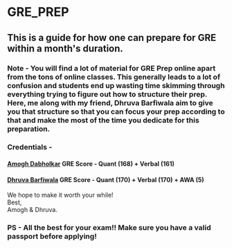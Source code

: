 # GRE_PREP
## This is a guide for how one can prepare for GRE within a month's duration.

### Note - You will find a lot of material for GRE Prep online apart from the tons of online classes. This generally leads to a lot of confusion and students end up wasting time skimming through everything trying to figure out how to structure their prep. Here, me along with my friend, Dhruva Barfiwala aim to give you that structure so that you can focus your prep according to that and make the most of the time you dedicate for this preparation.

### Credentials -
#### [Amogh Dabholkar](https://www.linkedin.com/in/amogh-dabholkar/) GRE Score - Quant (168) + Verbal (161)
#### [Dhruva Barfiwala](https://www.linkedin.com/in/dhruva-barfiwala-9b4824160/)  GRE Score - Quant (170) + Verbal (170) + AWA (5)

We hope to make it worth your while!<br/>
Best,<br/>
Amogh & Dhruva.

### PS - All the best for your exam!! Make sure you have a valid passport before applying!
